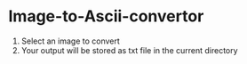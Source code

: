 # Image-to-Ascii-convertor

1. Select an image to convert 
2. Your output will be stored as txt file in the current directory
